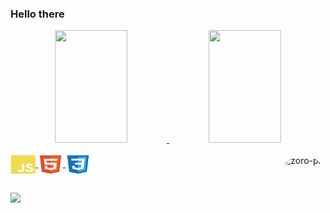 ### Hello there

<div align="center">
  <a href="https://github.com/GabrielSoaresCorrea">
  <img height="180em" width="48%" src="https://github-readme-stats.vercel.app/api?username=GabrielSoaresCorrea&show_icons=true&theme=tokyonight&include_all_commits=true&count_private=true"/>
  <img height="180em" width="48%" src="https://github-readme-stats.vercel.app/api/top-langs/?username=GabrielSoaresCorrea&layout=compact&langs_count=7&theme=tokyonight"/>
</div>
  <div style="display: inline_block"><br>
  <img align="center" alt="gabrielS-Js" height="30" width="40" src="https://raw.githubusercontent.com/devicons/devicon/master/icons/javascript/javascript-plain.svg">
  <img align="center" alt="gabrielS-HTML" height="30" width="40" src="https://raw.githubusercontent.com/devicons/devicon/master/icons/html5/html5-original.svg">
  <img align="center" alt="gabrielS-CSS" height="30" width="40" src="https://raw.githubusercontent.com/devicons/devicon/master/icons/css3/css3-original.svg">
  <img align="right" alt="zoro-pic" height="150" style="border-radius:50px;" src="https://media.discordapp.net/attachments/483705015463182337/966187555160719370/zoroperfil.jpg?width=508&height=468">
</div>

##
  
<a href = "mailto:gabrielsoares1602@gmail.com"><img src="https://img.shields.io/badge/-Gmail-%23333?style=for-the-badge&logo=gmail&logoColor=white" target="_blank"></a>
  
